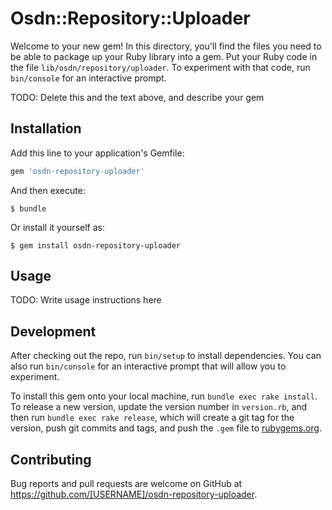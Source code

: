 # Osdn::Repository::Uploader

Welcome to your new gem! In this directory, you'll find the files you need to be able to package up your Ruby library into a gem. Put your Ruby code in the file `lib/osdn/repository/uploader`. To experiment with that code, run `bin/console` for an interactive prompt.

TODO: Delete this and the text above, and describe your gem

## Installation

Add this line to your application's Gemfile:

```ruby
gem 'osdn-repository-uploader'
```

And then execute:

    $ bundle

Or install it yourself as:

    $ gem install osdn-repository-uploader

## Usage

TODO: Write usage instructions here

## Development

After checking out the repo, run `bin/setup` to install dependencies. You can also run `bin/console` for an interactive prompt that will allow you to experiment.

To install this gem onto your local machine, run `bundle exec rake install`. To release a new version, update the version number in `version.rb`, and then run `bundle exec rake release`, which will create a git tag for the version, push git commits and tags, and push the `.gem` file to [rubygems.org](https://rubygems.org).

## Contributing

Bug reports and pull requests are welcome on GitHub at https://github.com/[USERNAME]/osdn-repository-uploader.

